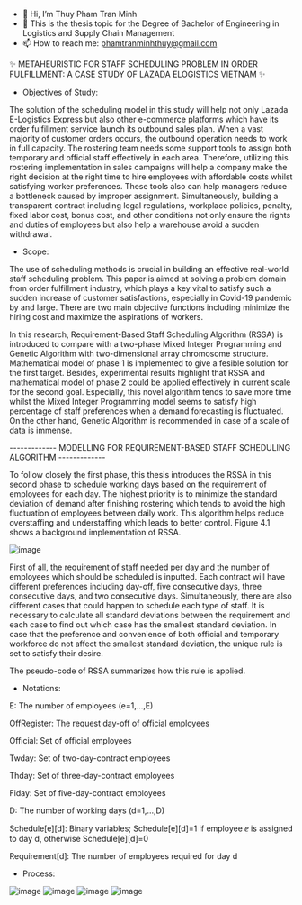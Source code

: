 - 👋 Hi, I’m Thuy Pham Tran Minh
- 👀 This is the thesis topic for the Degree of Bachelor of Engineering in Logistics and Supply Chain Management
- 📫 How to reach me: phamtranminhthuy@gmail.com

✨ METAHEURISTIC FOR STAFF SCHEDULING PROBLEM IN ORDER FULFILLMENT: A CASE STUDY OF LAZADA ELOGISTICS VIETNAM ✨

- Objectives of Study: 

The solution of the scheduling model in this study will help not only Lazada E-Logistics Express but also other e-commerce platforms which have its order fulfillment service launch its outbound sales plan. When a vast majority of customer orders occurs, the outbound operation needs to work in full capacity. The rostering team needs some support tools to assign both temporary and official staff effectively in each area. Therefore, utilizing this rostering implementation in sales campaigns will help a company make the right decision at the right time to hire employees with affordable costs whilst satisfying worker preferences. These tools also can help managers reduce a bottleneck caused by improper assignment. Simultaneously, building a transparent contract including legal regulations, workplace policies, penalty, fixed labor cost, bonus cost, and other conditions not only ensure the rights and duties of employees but also help a warehouse avoid a sudden withdrawal.

- Scope:

The use of scheduling methods is crucial in building an effective real-world staff scheduling problem. This paper is aimed at solving a problem domain from order fulfillment industry, which plays a key vital to satisfy such a sudden increase of customer satisfactions, especially in Covid-19 pandemic by and large. There are two main objective functions including minimize the hiring cost and maximize the aspirations of workers. 

In this research, Requirement-Based Staff Scheduling Algorithm (RSSA) is introduced to compare with a two-phase Mixed Integer Programming and Genetic Algorithm with two-dimensional array chromosome structure. Mathematical model of phase 1 is implemented to give a fesible solution for the first target. Besides, experimental results highlight that RSSA and mathematical model of phase 2 could be applied effectively in current scale for the second goal. Especially, this novel algorithm tends to save more time whilst the Mixed Integer Programming model seems to satisfy high percentage of staff preferences when a demand forecasting is fluctuated. On the other hand, Genetic Algorithm is recommended in case of a scale of data is immense. 

------------- MODELLING FOR REQUIREMENT-BASED STAFF SCHEDULING ALGORITHM -------------

To follow closely the first phase, this thesis introduces the RSSA in this second phase to schedule working days based on the requirement of employees for each day. The highest priority is to minimize the standard deviation of demand after finishing rostering which tends to avoid the high fluctuation of employees between daily work. This algorithm helps reduce overstaffing and understaffing which leads to better control. Figure 4.1 shows a background implementation of RSSA.

![image](https://user-images.githubusercontent.com/88264932/127764929-bdb212b2-b3b2-47a6-9dd7-25f1756395fc.png)

First of all, the requirement of staff needed per day and the number of employees which should be scheduled is inputted. Each contract will have different preferences including day-off, five consecutive days, three consecutive days, and two consecutive days. Simultaneously, there are also different cases that could happen to schedule each type of staff. It is necessary to calculate all standard deviations between the requirement and each case to find out which case has the smallest standard deviation. In case that the preference and convenience of both official and temporary workforce do not affect the smallest standard deviation, the unique rule is set to satisfy their desire. 

The pseudo-code of RSSA summarizes how this rule is applied.

- Notations:

E: The number of employees (e=1,…,E)

OffRegister: The request day-off of official employees

Official: Set of official employees

Twday: Set of two-day-contract employees

Thday: Set of three-day-contract employees

Fiday: Set of five-day-contract employees

D: The number of working days (d=1,…,D)

Schedule[e][d]: Binary variables; Schedule[e][d]=1 if employee ⅇ is assigned to day d, otherwise Schedule[e][d]=0

Requirement[d]: The number of employees required for day d

- Process:	

![image](https://user-images.githubusercontent.com/88264932/127765244-d5a164a6-f2d6-4865-9544-a01cbde680ed.png)
![image](https://user-images.githubusercontent.com/88264932/127765258-828eb50d-2555-4c4f-ab36-7a6c2afe9bc8.png)
![image](https://user-images.githubusercontent.com/88264932/127765269-0d3a885b-820d-49d3-a5ee-47b4c51dfa61.png)
![image](https://user-images.githubusercontent.com/88264932/127765330-c12d7959-387d-40dd-a837-8e8a240caee6.png)



